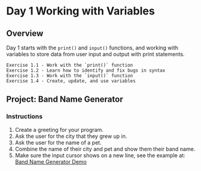 # Day 1 Working with Variables

## Overview

Day 1 starts with the `print()` and `input()` functions, and working with variables to store data from user input and output with print statements.

    Exercise 1.1 - Work with the `print()` function
    Exercise 1.2 - Learn how to identify and fix bugs in syntax
    Exercise 1.3 - Work with the `input()` function
    Exercise 1.4 - Create, update, and use variables

## Project: Band Name Generator

### Instructions

1. Create a greeting for your program.
2. Ask the user for the city that they grew up in.
3. Ask the user for the name of a pet.
4. Combine the name of their city and pet and show them their band name.
5. Make sure the input cursor shows on a new line, see the example at:
   [Band Name Generator Demo](https://band-name-generator-end.appbrewery.repl.run/)
